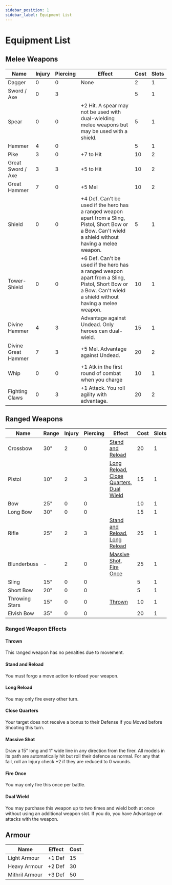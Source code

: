 ```yaml
---
sidebar_position: 1
sidebar_label: Equipment List
---
```

# Equipment List

## Melee Weapons 
| Name | Injury | Piercing | Effect | Cost | Slots |
| ---- | ------ | -------- | ------ | ---- | ----- |
| Dagger | 0 |0 |None | 2 | 1 |
| Sword / Axe | 0 |3 | | 5 | 1 |
| Spear | 0 |0 |+2 Hit. A spear may not be used with dual-wielding melee weapons but may be used with a shield. | 5 | 1 |
| Hammer | 4 |0 | | 5 | 1 |
| Pike | 3 |0 |+7 to Hit | 10 | 2 |
| Great Sword / Axe | 3 |3 |+5 to Hit | 10 | 2 |
| Great Hammer | 7 |0 |+5 Mel | 10 | 2 |
| Shield | 0 |0 |+4 Def. Can't be used if the hero has a ranged weapon apart from a Sling, Pistol, Short Bow or a Bow. Can't wield a shield without having a melee weapon. | 5 | 1 |
| Tower-Shield | 0 |0 |+6 Def. Can't be used if the hero has a ranged weapon apart from a Sling, Pistol, Short Bow or a Bow. Can't wield a shield without having a melee weapon. | 10 | 1 |
| Divine Hammer | 4 |3 |Advantage against Undead. Only heroes can dual-wield. | 15 | 1 |
| Divine Great Hammer | 7 |3 |+5 Mel. Advantage against Undead. | 20 | 2 |
| Whip | 0 |0 |+1 Atk in the first round of combat when you charge | 10 | 1 |
| Fighting Claws | 0 |3 |+1 Attack. You roll agility with advantage. | 20 | 2 |

## Ranged Weapons 
| Name | Range | Injury | Piercing | Effect | Cost | Slots |
| ---- | ----- | ------ | -------- | ------ | ---- | ----- |
| Crossbow | 30" | 2 | 0 | [Stand and Reload](#stand-and-reload) | 20 | 1 |
| Pistol | 10" | 2 | 3 | [Long Reload](#long-reload), [Close Quarters](#close-quarters), [Dual Wield](#dual-wield) | 15 | 1 |
| Bow | 25" | 0 | 0 | [](#) | 10 | 1 |
| Long Bow | 30" | 0 | 0 | [](#) | 15 | 1 |
| Rifle | 25" | 2 | 3 | [Stand and Reload](#stand-and-reload), [Long Reload](#long-reload) | 25 | 1 |
| Blunderbuss | - | 2 | 0 | [Massive Shot](#massive-shot), [Fire Once](#fire-once) | 25 | 1 |
| Sling | 15" | 0 | 0 | [](#) | 5 | 1 |
| Short Bow | 20" | 0 | 0 | [](#) | 5 | 1 |
| Throwing Stars | 15" | 0 | 0 | [Thrown](#thrown) | 10 | 1 |
| Elvish Bow | 35" | 0 | 0 | [](#) | 20 | 1 |

### Ranged Weapon Effects 
#### Thrown 
This ranged weapon has no penalties due to movement.
#### Stand and Reload 
You must forgo a move action to reload your weapon.
#### Long Reload 
You may only fire every other turn.
#### Close Quarters 
Your target does not receive a bonus to their Defense if you Moved before Shooting this turn.
#### Massive Shot 
Draw a 15" long and 1" wide line in any direction from the firer.
All models in its path are automatically hit but roll their defence as normal.
For any that fail, roll an Injury check +2 if they are reduced to 0 wounds.
#### Fire Once 
You may only fire this once per battle.
#### Dual Wield 
You may purchase this weapon up to two times and wield both at once without using an additional weapon slot. If you do, you have Advantage on attacks with the weapon.

## Armour 
| Name | Effect | Cost |
| ---- | ------ | ---- |
| Light Armour | +1 Def | 15 |
| Heavy Armour | +2 Def | 30 |
| Mithril Armour | +3 Def | 50 |
